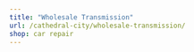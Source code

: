 ```yaml
---
title: "Wholesale Transmission"
url: /cathedral-city/wholesale-transmission/
shop: car repair
---
```

